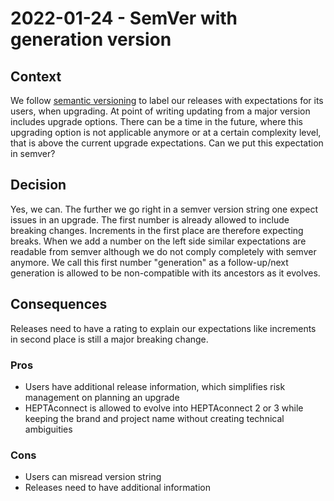 # 2022-01-24 - SemVer with generation version

## Context

We follow [semantic versioning](https://semver.org/) to label our releases with expectations for its users, when upgrading.
At point of writing updating from a major version includes upgrade options.
There can be a time in the future, where this upgrading option is not applicable anymore or at a certain complexity level, that is above the current upgrade expectations.
Can we put this expectation in semver?


## Decision

Yes, we can.
The further we go right in a semver version string one expect issues in an upgrade.
The first number is already allowed to include breaking changes.
Increments in the first place are therefore expecting breaks.
When we add a number on the left side similar expectations are readable from semver although we do not comply completely with semver anymore.
We call this first number "generation" as a follow-up/next generation is allowed to be non-compatible with its ancestors as it evolves.


## Consequences

Releases need to have a rating to explain our expectations like increments in second place is still a major breaking change.


### Pros

* Users have additional release information, which simplifies risk management on planning an upgrade
* HEPTAconnect is allowed to evolve into HEPTAconnect 2 or 3 while keeping the brand and project name without creating technical ambiguities


### Cons

* Users can misread version string
* Releases need to have additional information
